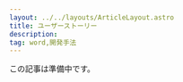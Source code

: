 ```yaml
---
layout: ../../layouts/ArticleLayout.astro
title: ユーザーストーリー
description:
tag: word,開発手法
---
```


この記事は準備中です。
